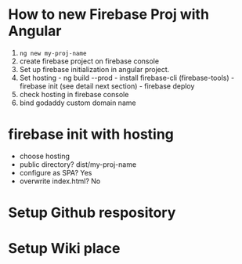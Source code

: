 # How to new Firebase Proj with Angular

1. `ng new my-proj-name`
2. create firebase project on firebase console
3. Set up firebase initialization in angular project.
4. Set hosting
        - ng build --prod
        - install firebase-cli (firebase-tools)
        - firebase init (see detail next section)
        - firebase deploy
5. check hosting in firebase console
6. bind godaddy custom domain name


# firebase init with hosting
- choose hosting
- public directory? dist/my-proj-name
- configure as SPA? Yes
- overwrite index.html? No


# Setup Github respository

# Setup Wiki place
